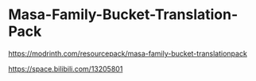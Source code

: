 # Masa-Family-Bucket-Translation-Pack

https://modrinth.com/resourcepack/masa-family-bucket-translationpack

https://space.bilibili.com/13205801
